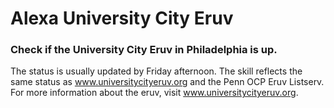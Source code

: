 # Alexa University City Eruv
### Check if the University City Eruv in Philadelphia is up.

The status is usually updated by Friday afternoon. The skill reflects the same status as www.universitycityeruv.org and the Penn OCP Eruv Listserv. For more information about the eruv, visit  www.universitycityeruv.org.
